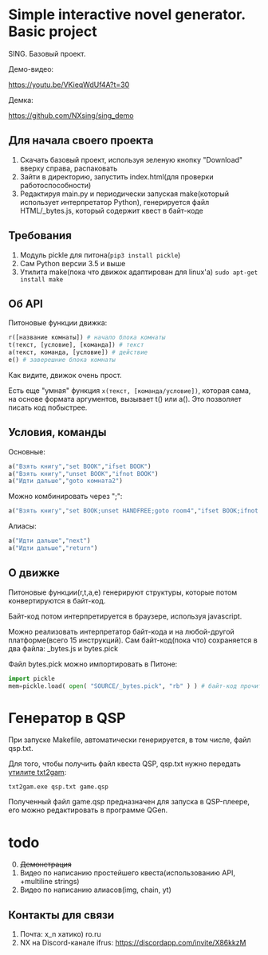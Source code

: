 # Simple interactive novel generator. Basic project

SING. Базовый проект.

Демо-видео:

https://youtu.be/VKieqWdUf4A?t=30

Демка:

https://github.com/NXsing/sing_demo

## Для начала своего проекта
1. Скачать базовый проект, используя зеленую кнопку "Download" вверху справа, распаковать
2. Зайти в директорию, запустить index.html(для проверки работоспособности)
3. Редактируя main.py и периодически запуская make(который использует интерпретатор Python), генерируется файл HTML/_bytes.js, который содержит квест в байт-коде

## Требования
1. Модуль pickle для питона(`pip3 install pickle`)
2. Сам Python версии 3.5 и выше
3. Утилита make(пока что движок адаптирован для linux'а) `sudo apt-get install make`

## Об API

Питоновые функции движка:
```python
r([название комнаты]) # начало блока комнаты
t(текст, [условие], [команда]) # текст
a(текст, команда, [условие]) # действие
e() # заверешние блока комнаты
```
Как видите, движок очень прост.

Есть еще "умная" функция `x(текст, [команда/условие])`, которая сама, на основе формата аргументов, вызывает t() или a(). Это позволяет писать код побыстрее.

## Условия, команды

Основные:
```python
a("Взять книгу","set BOOK","ifset BOOK")
a("Взять книгу","unset BOOK","ifnot BOOK")
a("Идти дальше","goto комната2")
```

Можно комбинировать через ";":
```python
a("Взять книгу","set BOOK;unset HANDFREE;goto room4","ifset BOOK;ifnot VISITED4")
```

Алиасы:
```python
a("Идти дальше","next")
a("Идти дальше","return")
```

## О движке

Питоновые функции(r,t,a,e) генерируют структуры, которые потом конвертируются в байт-код.

Байт-код потом интерпретируется в браузере, используя javascript.

Можно реализовать интерпретатор байт-кода и на любой-другой платформе(всего 15 инструкций). Сам байт-код(пока что) сохраняется в два файла: _bytes.js и bytes.pick

Файл bytes.pick можно импортировать в Питоне:
```python
import pickle
mem=pickle.load( open( "SOURCE/_bytes.pick", "rb" ) ) # байт-код прочитан
```

# Генератор в QSP
При запуске Makefile, автоматически генерируется, в том числе, файл qsp.txt.

Для того, чтобы получить файл квеста QSP, qsp.txt нужно передать [утилите txt2gam](http://qsp.su/index.php?option=com_content&task=view&id=52&Itemid=56):
```
txt2gam.exe qsp.txt game.qsp
```
Полученный файл game.qsp предназначен для запуска в QSP-плеере, его можно редактировать в программе QGen.

# todo

0. ~~Демонстрация~~
1. Видео по написанию простейшего квеста(использованию API, +multiline strings)
2. Видео по написанию алиасов(img, chain, yt)

## Контакты для связи

1. Почта: x_n хатико) ro.ru
2. NX на Discord-канале ifrus: https://discordapp.com/invite/X86kkzM
